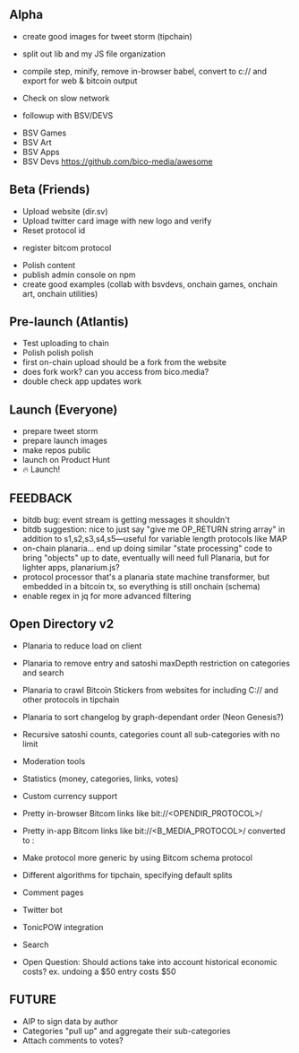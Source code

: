 ## Alpha

- create good images for tweet storm (tipchain)
* split out lib and my JS file organization
- compile step, minify, remove in-browser babel, convert to c:// and export for web & bitcoin output
- Check on slow network

- followup with BSV/DEVS
* BSV Games
* BSV Art
* BSV Apps
* BSV Devs
https://github.com/bico-media/awesome

## Beta (Friends)
- Upload website (dir.sv)
- Upload twitter card image with new logo and verify
- Reset protocol id
* register bitcom protocol
- Polish content
- publish admin console on npm
- create good examples (collab with bsvdevs, onchain games, onchain art, onchain utilities)

## Pre-launch (Atlantis)
- Test uploading to chain
- Polish polish polish
- first on-chain upload should be a fork from the website
- does fork work? can you access from bico.media?
- double check app updates work

## Launch (Everyone)
- prepare tweet storm
- prepare launch images
- make repos public
- launch on Product Hunt
- 🔥 Launch!

## FEEDBACK
* bitdb bug: event stream is getting messages it shouldn't
* bitdb suggestion: nice to just say "give me OP_RETURN string array" in addition to s1,s2,s3,s4,s5—useful for variable length protocols like MAP
* on-chain planaria... end up doing similar "state processing" code to bring "objects" up to date, eventually will need full Planaria, but for lighter apps, planarium.js?
* protocol processor that's a planaria state machine transformer, but embedded in a bitcoin tx, so everything is still onchain (schema)
* enable regex in jq for more advanced filtering

## Open Directory v2

* Planaria to reduce load on client
* Planaria to remove entry and satoshi maxDepth restriction on categories and search
* Planaria to crawl Bitcoin Stickers from websites for including C:// and other protocols in tipchain
* Planaria to sort changelog by graph-dependant order (Neon Genesis?)
* Recursive satoshi counts, categories count all sub-categories with no limit
* Moderation tools
* Statistics (money, categories, links, votes)
* Custom currency support
* Pretty in-browser Bitcom links like bit://<OPENDIR_PROTOCOL>/<txid>
* Pretty in-app Bitcom links like bit://<B_MEDIA_PROTOCOL>/<txid> converted to <protocol name>: <txid>
* Make protocol more generic by using Bitcom schema protocol
* Different algorithms for tipchain, specifying default splits
* Comment pages
* Twitter bot
* TonicPOW integration
* Search

* Open Question: Should actions take into account historical economic costs? ex. undoing a $50 entry costs $50

## FUTURE
* AIP to sign data by author
* Categories "pull up" and aggregate their sub-categories
* Attach comments to votes?
